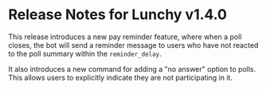 # Release Notes for Lunchy v1.4.0

This release introduces a new pay reminder feature, where when a poll closes, the bot will send a reminder message to users who have not reacted to the poll summary within the `reminder_delay`.

 It also introduces a new command for adding a "no answer" option to polls. This allows users to explicitly indicate they are not participating in it.
